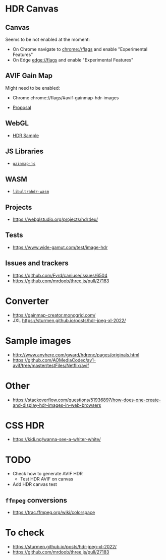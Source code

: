 # HDR Canvas

## Canvas

Seems to be not enabled at the moment:
* On Chrome navigate to [chrome://flags](chrome://flags/#enable-experimental-web-platform-features) and enable "Experimental Features"
* On Edge [edge://flags](edge://flags/#enable-experimental-web-platform-features) and enable "Experimental Features"

## AVIF Gain Map

Might need to be enabled:
* Chrome chrome://flags/#avif-gainmap-hdr-images

* [Proposal](https://github.com/w3c/ColorWeb-CG/blob/main/hdr_html_canvas_element.md)

## WebGL

* [HDR Sample](http://webglsamples.org/hdr/hdr.html)

## JS Libraries

* [`gainmap-js`](https://github.com/MONOGRID/gainmap-js)

## WASM

* [`libultrahdr-wasm`](https://github.com/MONOGRID/libultrahdr-wasm)

## Projects

* https://webglstudio.org/projects/hdr4eu/

## Tests

* https://www.wide-gamut.com/test/image-hdr

## Issues and trackers

* https://github.com/Fyrd/caniuse/issues/6504
* https://github.com/mrdoob/three.js/pull/27183

# Converter
* https://gainmap-creator.monogrid.com/
* JXL https://sturmen.github.io/posts/hdr-jpeg-xl-2022/

# Sample images

* http://www.anyhere.com/gward/hdrenc/pages/originals.html
* https://github.com/AOMediaCodec/av1-avif/tree/master/testFiles/Netflix/avif

# Other

* https://stackoverflow.com/questions/51936897/how-does-one-create-and-display-hdr-images-in-web-browsers

# CSS HDR
* https://kidi.ng/wanna-see-a-whiter-white/

# TODO

* Check how to generate AVIF HDR
  * Test HDR AVIF on canvas
* Add HDR canvas test


## `ffmpeg` conversions

* https://trac.ffmpeg.org/wiki/colorspace

# To check
* https://sturmen.github.io/posts/hdr-jpeg-xl-2022/
* https://github.com/mrdoob/three.js/pull/27183
